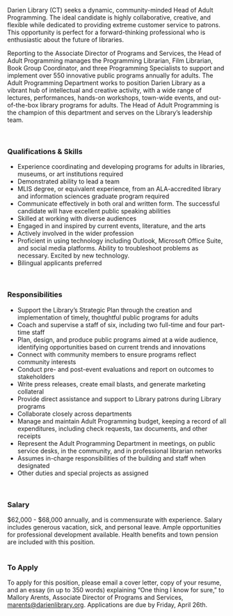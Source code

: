Darien Library (CT) seeks a dynamic, community-minded Head of Adult Programming. The ideal
candidate is highly collaborative, creative, and flexible while dedicated to providing extreme
customer service to patrons. This opportunity is perfect for a forward-thinking professional who is
enthusiastic about the future of libraries.

Reporting to the Associate Director of Programs and Services, the Head of Adult Programming
manages the Programming Librarian, Film Librarian, Book Group Coordinator, and three
Programming Specialists to support and implement over 550 innovative public programs annually
for adults. The Adult Programming Department works to position Darien Library as a vibrant hub of
intellectual and creative activity, with a wide range of lectures, performances, hands-on workshops,
town-wide events, and out-of-the-box library programs for adults. The Head of Adult Programming
is the champion of this department and serves on the Library’s leadership team.

<br />

### Qualifications & Skills

* Experience coordinating and developing programs for adults in libraries, museums, or art
institutions required
* Demonstrated ability to lead a team
* MLIS degree, or equivalent experience, from an ALA-accredited library and information
sciences graduate program required
* Communicate effectively in both oral and written form. The successful candidate will have
excellent public speaking abilities
* Skilled at working with diverse audiences
* Engaged in and inspired by current events, literature, and the arts
* Actively involved in the wider profession
* Proficient in using technology including Outlook, Microsoft Office Suite, and social media
platforms. Ability to troubleshoot problems as necessary. Excited by new technology.
* Bilingual applicants preferred
<br />


### Responsibilities

* Support the Library’s Strategic Plan through the creation and implementation of timely,
thoughtful public programs for adults
* Coach and supervise a staff of six, including two full-time and four part-time staff
* Plan, design, and produce public programs aimed at a wide audience, identifying
opportunities based on current trends and innovations
* Connect with community members to ensure programs reflect community interests
* Conduct pre- and post-event evaluations and report on outcomes to stakeholders
* Write press releases, create email blasts, and generate marketing collateral 
* Provide direct assistance and support to Library patrons during Library programs
* Collaborate closely across departments 
* Manage and maintain Adult Programming budget, keeping a record of all expenditures,
including check requests, tax documents, and other receipts
* Represent the Adult Programming Department in meetings, on public service desks, in the
community, and in professional librarian networks
* Assumes in-charge responsibilities of the building and staff when designated
* Other duties and special projects as assigned
<br />

### Salary
$62,000 - $68,000 annually, and is commensurate with experience. Salary includes generous
vacation, sick, and personal leave. Ample opportunities for professional development available.
Health benefits and town pension are included with this position.
<br />
<br />

### To Apply
To apply for this position, please email a cover letter, copy of your resume, and an essay (in up to
350 words) explaining “One thing I know for sure,” to Mallory Arents, Associate Director of
Programs and Services, [marents@darienlibrary.org](mailto:marents@darienlibrary.org "Mallory Arents"). Applications are due by Friday, April 26th.